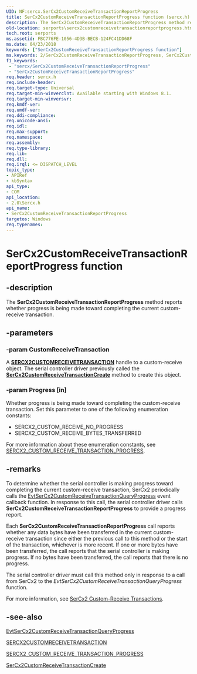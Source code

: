 ```yaml
---
UID: NF:sercx.SerCx2CustomReceiveTransactionReportProgress
title: SerCx2CustomReceiveTransactionReportProgress function (sercx.h)
description: The SerCx2CustomReceiveTransactionReportProgress method reports whether progress is being made toward completing the current custom-receive transaction.
old-location: serports\sercx2customreceivetransactionreportprogress.htm
tech.root: serports
ms.assetid: FBC776FE-1056-4D3B-BECB-124FC41DD68F
ms.date: 04/23/2018
keywords: ["SerCx2CustomReceiveTransactionReportProgress function"]
ms.keywords: 2/SerCx2CustomReceiveTransactionReportProgress, SerCx2CustomReceiveTransactionReportProgress, SerCx2CustomReceiveTransactionReportProgress method [Serial Ports], serports.sercx2customreceivetransactionreportprogress
f1_keywords:
 - "sercx/SerCx2CustomReceiveTransactionReportProgress"
 - "SerCx2CustomReceiveTransactionReportProgress"
req.header: sercx.h
req.include-header: 
req.target-type: Universal
req.target-min-winverclnt: Available starting with Windows 8.1.
req.target-min-winversvr: 
req.kmdf-ver: 
req.umdf-ver: 
req.ddi-compliance: 
req.unicode-ansi: 
req.idl: 
req.max-support: 
req.namespace: 
req.assembly: 
req.type-library: 
req.lib: 
req.dll: 
req.irql: <= DISPATCH_LEVEL
topic_type:
- APIRef
- kbSyntax
api_type:
- COM
api_location:
- 2.0\Sercx.h
api_name:
- SerCx2CustomReceiveTransactionReportProgress
targetos: Windows
req.typenames: 
---
```


# SerCx2CustomReceiveTransactionReportProgress function


## -description


The <b>SerCx2CustomReceiveTransactionReportProgress</b> method reports whether progress is being made toward completing the current custom-receive transaction.


## -parameters




### -param CustomReceiveTransaction

<p>A <a href="https://docs.microsoft.com/windows-hardware/drivers/serports/sercx2-object-handles"><b>SERCX2CUSTOMRECEIVETRANSACTION</b></a> handle to a custom-receive object. The serial controller driver previously called the <a href="https://docs.microsoft.com/windows-hardware/drivers/ddi/sercx/nf-sercx-sercx2customreceivetransactioncreate"><b>SerCx2CustomReceiveTransactionCreate</b></a> method to create this object.</p>


### -param Progress [in]

Whether progress is being made toward completing the custom-receive transaction. Set this parameter to one of the following enumeration constants:

<ul>
<li>SERCX2_CUSTOM_RECEIVE_NO_PROGRESS</li>
<li>SERCX2_CUSTOM_RECEIVE_BYTES_TRANSFERRED</li>
</ul>
For more information about these enumeration constants, see <a href="https://docs.microsoft.com/windows-hardware/drivers/ddi/sercx/ne-sercx-_sercx2_custom_receive_transaction_progress">SERCX2_CUSTOM_RECEIVE_TRANSACTION_PROGRESS</a>.


## -remarks



To determine whether the serial controller is making progress toward completing the current custom-receive transaction, SerCx2 periodically calls the <a href="https://docs.microsoft.com/previous-versions/windows/hardware/drivers/dn265203(v=vs.85)">EvtSerCx2CustomReceiveTransactionQueryProgress</a> event callback function. In response to this call, the serial controller driver calls <b>SerCx2CustomReceiveTransactionReportProgress</b> to provide a progress report.

Each <b>SerCx2CustomReceiveTransactionReportProgress</b> call reports whether any data bytes have been transferred in the current custom-receive transaction since either the previous call to this method or the start of the transaction, whichever is more recent. If one or more bytes have been transferred, the call reports that the serial controller is making progress. If no bytes have been transferred, the call reports that there is no progress.

The serial controller driver must call this method only in response to a call from SerCx2 to the <i>EvtSerCx2CustomReceiveTransactionQueryProgress</i> function.

For more information, see <a href="https://docs.microsoft.com/previous-versions/dn265314(v=vs.85)">SerCx2 Custom-Receive Transactions</a>.




## -see-also




<a href="https://docs.microsoft.com/previous-versions/windows/hardware/drivers/dn265203(v=vs.85)">EvtSerCx2CustomReceiveTransactionQueryProgress</a>



<a href="https://docs.microsoft.com/windows-hardware/drivers/serports/sercx2-object-handles">SERCX2CUSTOMRECEIVETRANSACTION</a>



<a href="https://docs.microsoft.com/windows-hardware/drivers/ddi/sercx/ne-sercx-_sercx2_custom_receive_transaction_progress">SERCX2_CUSTOM_RECEIVE_TRANSACTION_PROGRESS</a>



<a href="https://docs.microsoft.com/windows-hardware/drivers/ddi/sercx/nf-sercx-sercx2customreceivetransactioncreate">SerCx2CustomReceiveTransactionCreate</a>
 

 

